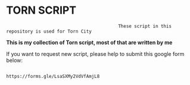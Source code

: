 # TORN SCRIPT

                                              These script in this repository is used for Torn City
**This is my collection of Torn script, most of that are written by me**

If you want to request new script, please help to submit this google form below:

                                              https://forms.gle/LsaSXMy2VdVfAmjL8

